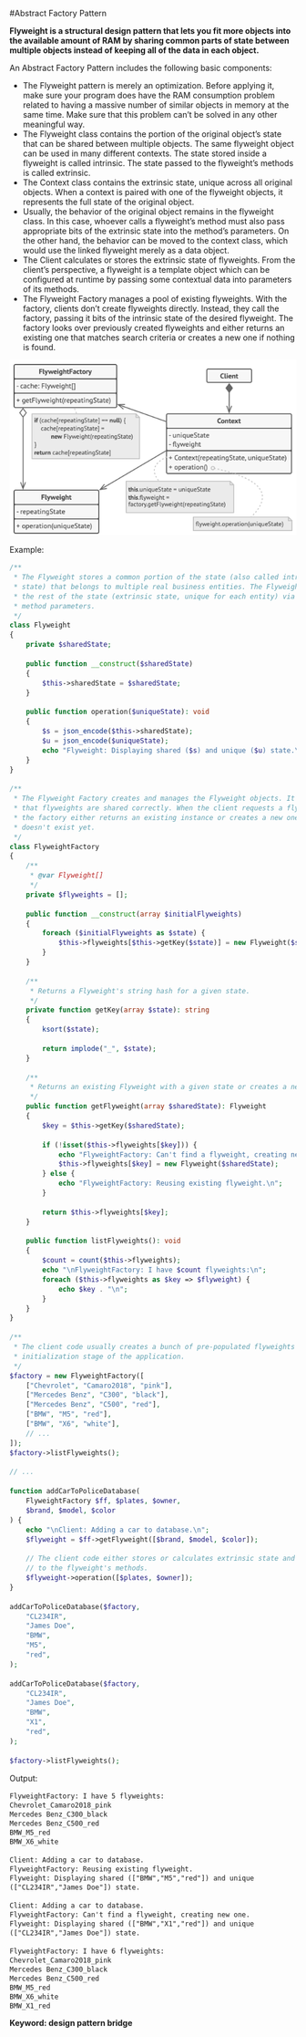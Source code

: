 #Abstract Factory Pattern

**Flyweight is a structural design pattern that lets you fit more objects into the available amount of RAM by sharing common parts of state between multiple objects instead of keeping all of the data in each object.**

An Abstract Factory Pattern includes the following basic components:

- The Flyweight pattern is merely an optimization. Before applying it, make sure your program does have the RAM consumption problem related to having a massive number of similar objects in memory at the same time. Make sure that this problem can’t be solved in any other meaningful way.
- The Flyweight class contains the portion of the original object’s state that can be shared between multiple objects. The same flyweight object can be used in many different contexts. The state stored inside a flyweight is called intrinsic. The state passed to the flyweight’s methods is called extrinsic.
- The Context class contains the extrinsic state, unique across all original objects. When a context is paired with one of the flyweight objects, it represents the full state of the original object.
- Usually, the behavior of the original object remains in the flyweight class. In this case, whoever calls a flyweight’s method must also pass appropriate bits of the extrinsic state into the method’s parameters. On the other hand, the behavior can be moved to the context class, which would use the linked flyweight merely as a data object.
- The Client calculates or stores the extrinsic state of flyweights. From the client’s perspective, a flyweight is a template object which can be configured at runtime by passing some contextual data into parameters of its methods.
- The Flyweight Factory manages a pool of existing flyweights. With the factory, clients don’t create flyweights directly. Instead, they call the factory, passing it bits of the intrinsic state of the desired flyweight. The factory looks over previously created flyweights and either returns an existing one that matches search criteria or creates a new one if nothing is found.

![Alt text](../../images/design-patterns/structural-patterns/flyweight-structure.png?raw=true "Abstract Factory Pattern Structure")

Example:
```php
/**
 * The Flyweight stores a common portion of the state (also called intrinsic
 * state) that belongs to multiple real business entities. The Flyweight accepts
 * the rest of the state (extrinsic state, unique for each entity) via its
 * method parameters.
 */
class Flyweight
{
    private $sharedState;

    public function __construct($sharedState)
    {
        $this->sharedState = $sharedState;
    }

    public function operation($uniqueState): void
    {
        $s = json_encode($this->sharedState);
        $u = json_encode($uniqueState);
        echo "Flyweight: Displaying shared ($s) and unique ($u) state.\n";
    }
}

/**
 * The Flyweight Factory creates and manages the Flyweight objects. It ensures
 * that flyweights are shared correctly. When the client requests a flyweight,
 * the factory either returns an existing instance or creates a new one, if it
 * doesn't exist yet.
 */
class FlyweightFactory
{
    /**
     * @var Flyweight[]
     */
    private $flyweights = [];

    public function __construct(array $initialFlyweights)
    {
        foreach ($initialFlyweights as $state) {
            $this->flyweights[$this->getKey($state)] = new Flyweight($state);
        }
    }

    /**
     * Returns a Flyweight's string hash for a given state.
     */
    private function getKey(array $state): string
    {
        ksort($state);

        return implode("_", $state);
    }

    /**
     * Returns an existing Flyweight with a given state or creates a new one.
     */
    public function getFlyweight(array $sharedState): Flyweight
    {
        $key = $this->getKey($sharedState);

        if (!isset($this->flyweights[$key])) {
            echo "FlyweightFactory: Can't find a flyweight, creating new one.\n";
            $this->flyweights[$key] = new Flyweight($sharedState);
        } else {
            echo "FlyweightFactory: Reusing existing flyweight.\n";
        }

        return $this->flyweights[$key];
    }

    public function listFlyweights(): void
    {
        $count = count($this->flyweights);
        echo "\nFlyweightFactory: I have $count flyweights:\n";
        foreach ($this->flyweights as $key => $flyweight) {
            echo $key . "\n";
        }
    }
}

/**
 * The client code usually creates a bunch of pre-populated flyweights in the
 * initialization stage of the application.
 */
$factory = new FlyweightFactory([
    ["Chevrolet", "Camaro2018", "pink"],
    ["Mercedes Benz", "C300", "black"],
    ["Mercedes Benz", "C500", "red"],
    ["BMW", "M5", "red"],
    ["BMW", "X6", "white"],
    // ...
]);
$factory->listFlyweights();

// ...

function addCarToPoliceDatabase(
    FlyweightFactory $ff, $plates, $owner,
    $brand, $model, $color
) {
    echo "\nClient: Adding a car to database.\n";
    $flyweight = $ff->getFlyweight([$brand, $model, $color]);

    // The client code either stores or calculates extrinsic state and passes it
    // to the flyweight's methods.
    $flyweight->operation([$plates, $owner]);
}

addCarToPoliceDatabase($factory,
    "CL234IR",
    "James Doe",
    "BMW",
    "M5",
    "red",
);

addCarToPoliceDatabase($factory,
    "CL234IR",
    "James Doe",
    "BMW",
    "X1",
    "red",
);

$factory->listFlyweights();
```
Output:

    FlyweightFactory: I have 5 flyweights:
    Chevrolet_Camaro2018_pink
    Mercedes Benz_C300_black
    Mercedes Benz_C500_red
    BMW_M5_red
    BMW_X6_white
    
    Client: Adding a car to database.
    FlyweightFactory: Reusing existing flyweight.
    Flyweight: Displaying shared (["BMW","M5","red"]) and unique (["CL234IR","James Doe"]) state.
    
    Client: Adding a car to database.
    FlyweightFactory: Can't find a flyweight, creating new one.
    Flyweight: Displaying shared (["BMW","X1","red"]) and unique (["CL234IR","James Doe"]) state.
    
    FlyweightFactory: I have 6 flyweights:
    Chevrolet_Camaro2018_pink
    Mercedes Benz_C300_black
    Mercedes Benz_C500_red
    BMW_M5_red
    BMW_X6_white
    BMW_X1_red
    
**Keyword: design pattern bridge**